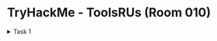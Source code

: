 #  TryHackMe - ToolsRUs (Room 010)

<details><summary>Task 1</summary>
<p>

## Task 1.1

### What directory can you find that begins with "g"?

A: guidelines

Walkthrough: First step in any CTF is doing a simple `nmap` command to find information such as open ports, version detection and OS detection if possible. Achieved through the `nmap -A -T4 -p- <ip>` command

![](/ToolsRUs/images/nmap_scan.png)

We now know that there is a webserver located on port 80. Navigating to the web page reveals a simple page. Looking at the source code, nothing jumps out at us either

![](/ToolsRUs/images/tosrus.png)

We can brute force directories now to see if any hidden directories are revealed using Gobuster

![](/ToolsRUs/images/tosrus.png)

## Task 1.2

### Q: Whose name can you find from this directory?

A: bob

Walkthrough: Simply navigating to this page reveals a question directed to `Bob`

## Task 1.3

### Q: What directory has basic authentication?

A: protected

Walkthrough: Navigating to the page pops up a login prompt. This indicates very basic authentication for this page

![](/ToolsRUs/images/basic.png)

## Task 1.4

### Q: What is bob's password to the protected part of the website?

A: bubbles

Walkthrough: Using `hydra` - the password cracking tool - we can brute force the password with the typical `rockyou.txt` wordlist to try and get the password successfully

![](/ToolsRUs/images/hydra.png)

In this command:

* `hydra` is the tool
* `-l bob` indicates the username we want to try
* `-P /opt/rockyou.txt` is the wordlist we want to use
* `-f` indicates to exit once a result is found
* `10.10.46.187` is the IP
* `http-get` is the method we want to use
* `/protected` is the protected URL
* `-t 4` indicates the number of threads
* `-V` shows each username:password combination

After a second or two, you will get a positive result for a correct password

![](/ToolsRUs/images/bubbles.png)

Navigating to this page reveals some interesting information. It reveals that the protected page has moved to a different port

![](/ToolsRUs/images/bubbles.png)

## Task 1.5

### Q: What other port that serves a web service is open on the machine?

A: 1234

Walkthrough: Looking back through our Nmap scan, we can see that there is an HTTP service running Apache Tomcat/Coyote JSP engine 1.1 on port 1234

## Task 1.6

### Q: Going to the service running on that port, what is the name and version of the software?

A: Apache Tomcat/7.0.88

Walkthrough: Navigating to that page, we get an Apache tomcat page. At the top, it reveals the version and name of the service running

![](/ToolsRUs/images/apache.png)

## Task 1.7

### Q: Use Nikto with the credentials you have found and scan the /manager/html directory on port 1234. How many documentation files did Nikto identify?

A: 5

Walkthrough: Using Nikto with the following parameters:

* `nikto` is the tool
* `-h http://10.10.46.187:1234/manager/html` specifies the URL we want to scan
* `-id bob:bubbles` indicates the credentials we want to use
* `-o /home/complexity/tryhackme/niktoscan.txt` indicates the output file

Going through the Nikto scan results, we can see some documentation files it found

## Task 1.8

### Q: What is the server version (run the scan against port 80)

A: Apache/2.4.18

Walkthrough: Look through the results of the initial Nmap scan and check port 80 details

## Task 1.9

### Q: What version of Apache-Coyote is this service using?

A: 1.1

Walkthrough: Again, simply look through the results of the same nmap scan performed earlier

## Task 1.10

### Q: Use Metasploit to exploit the service and get a shell on the system. What user did you get a shell as?

A: root

Walkthrough: Using Searchsploit and searching for Tomcat and grepping for ".rb" extensions for Metasploit modules, we find a couple of interesting exploits

![](/ToolsRUs/images/tomcat.png)

We are only interested in remote exploits. This means we do not need to be local and can execute from our own computer.

After going through a couple, you will reach the one titled `multiple/remote/31433.rb` - this one requires authentication which we have due to the credentials we cracked earlier

![](/ToolsRUs/images/searchsploit.png)

Loading this module up in Metasploit, we can start to set the options

![](/ToolsRUs/images/options.png)

After setting the options, we can simply run the module and we should get a meterpreter session back. Running the `getuid` command inside Meterpreter reveals that we are the root user

![](/ToolsRUs/images/root.png)

## Task 1.11

### Q: What text is in the file /root/flag.txt?

A: ff1fc4a81affcc7688cf89ae7dc6e0e1

Walkthrough: Simply navigate to the directory and `cat` out the file to reveal its contents

![](/ToolsRUs/images/flag.png)

</p>
</details>